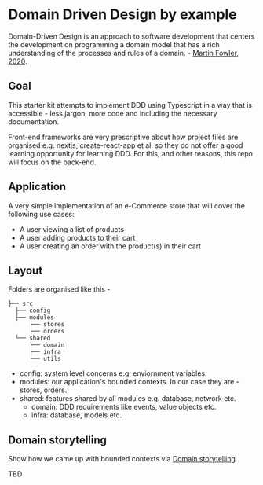 # Domain Driven Design by example

Domain-Driven Design is an approach to software development that centers the development on programming a domain model that has a rich understanding of the processes and rules of a domain. - [Martin Fowler, 2020](https://www.martinfowler.com/bliki/DomainDrivenDesign.html).

## Goal

This starter kit attempts to implement DDD using Typescript in a way that is accessible - less jargon, more code and including the necessary documentation.

Front-end frameworks are very prescriptive about how project files are organised e.g. nextjs, create-react-app et al. so they do not offer a good learning opportunity for learning DDD. For this, and other reasons, this repo will focus on the back-end.

## Application

A very simple implementation of an e-Commerce store that will cover the following use cases:

- A user viewing a list of products
- A user adding products to their cart
- A user creating an order with the product(s) in their cart

## Layout

Folders are organised like this -

``` shell
├── src
  ├── config
  ├── modules
      ├── stores
      ├── orders
  └── shared
      ├── domain
      ├── infra
      └── utils
```

- config: system level concerns e.g. enviornment variables.
- modules: our application's bounded contexts. In our case they are - stores, orders.
- shared: features shared by all modules e.g. database, network etc.
  - domain: DDD requirements like events, value objects etc.
  - infra: database, models etc.

## Domain storytelling

Show how we came up with bounded contexts via [Domain storytelling](https://domainstorytelling.org/).

TBD
